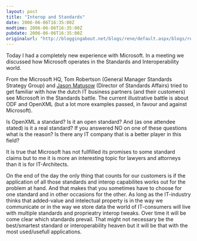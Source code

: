 ```yaml
---
layout: post
title: "Interop and Standards"
date: 2006-06-06T16:35:00Z
modtime: 2006-06-06T16:35:00Z
pubdate: 2006-06-06T16:35:00Z
originalurl: "http://bloggingabout.net/blogs/rene/default.aspx/blogs/rene/archive/2006/06/06/12383.aspx"
---
```



<p>Today I had a completely new experience with Microsoft. In a meeting we discussed how Microsoft operates in the Standards and Interoperability world.</p><p>From the Microsoft HQ, Tom Robertson (General Manager Standards Strategy Group) and <a href="http://blogs.msdn.com/jasonmatusow/">Jason Matusow</a> (Director of Standards Affairs) tried to get familiar with how the dutch IT business partners (and their customers) see Microsoft in the Standards battle. The current illustrative battle is about ODF and OpenXML (but a lot more examples passed, in favour and against Microsoft).</p><p>Is OpenXML a standard? Is it an open standard? And (as one attendee stated) is it a real standard? If you answered NO on one of these questions what is the reason? Is there any IT company that is a better player in this field?</p><p>It is true that Microsoft has not fullfilled its promises to some standard claims but to me it is more an interesting topic for lawyers and attorneys than it is for IT-Architects.</p><p>On the end of the day the only thing that counts for our customers is if the application of all those standards and interop capabilites works out for the problem at hand. And that makes that you sometimes have to choose for one standard and in other occasions for the other. As long as the IT-industry thinks that added-value and intelectual property is in the way we communicate or in the way we store data the world of IT-consumers will live with multiple standards and proprieatry interop tweaks. Over time it will be come clear which standards prevail. That might not necessary be the best/smartest standard or interoperability heaven but it will be that with the most used/usefull applications.</p>
